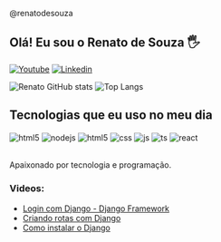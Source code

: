 
@renatodesouza

## Olá! Eu sou o Renato de Souza 🖐️


[![Youtube](https://img.shields.io/badge/YouTube-FF0000?style=for-the-badge&logo=youtube&logoColor=white)](https://www.youtube.com/channel/UCrvLV2DfjVctYlwCEB49MVg)
[![Linkedin](https://img.shields.io/badge/LinkedIn-0077B5?style=for-the-badge&logo=linkedin&logoColor=white)]((https://www.linkedin.com/in/renato-de-souza-lucas/?trk=opento_sprofile_details))


![Renato GitHub stats](https://github-readme-stats.vercel.app/api?username=renatodesouza&show_icons=true&theme=cobalt&count_private=true)
![Top Langs](https://github-readme-stats.vercel.app/api/top-langs/?username=renatodesouza&layout=compact)

## Tecnologias que eu uso no meu dia

<div style="display: inline_block">
    <img align="center" alt="html5" src="https://img.shields.io/badge/Python-3776AB?style=for-the-badge&logo=python&logoColor=white" />
    <img align="center" alt="nodejs" src="https://img.shields.io/badge/Django-092E20?style=for-the-badge&logo=django&logoColor=white" />
  <img align="center" alt="html5" src="https://img.shields.io/badge/HTML5-E34F26?style=for-the-badge&logo=html5&logoColor=white" />
  <img align="center" alt="css" src="https://img.shields.io/badge/CSS3-1572B6?style=for-the-badge&logo=css3&logoColor=white" />
  <img align="center" alt="js" src="https://img.shields.io/badge/JavaScript-F7DF1E?style=for-the-badge&logo=javascript&logoColor=black" />
  <img align="center" alt="ts" src="https://img.shields.io/badge/Bootstrap-563D7C?style=for-the-badge&logo=bootstrap&logoColor=white" />
  <img align="center" alt="react" src="https://img.shields.io/badge/Visual_Studio_Code-0078D4?style=for-the-badge&logo=visual%20studio%20code&logoColor=white" />
  
</div><br/>

Apaixonado por tecnologia e programação.

### Videos:
- [Login com Django - Django Framework](https://youtu.be/85x7JYjh_zM)<br/>
- [Criando rotas com Django](https://youtu.be/i-vyEdYXgb8)<br/>
- [Como instalar o Django](https://youtu.be/kp8a5Jzl9UE)<br/>


            
          
          


